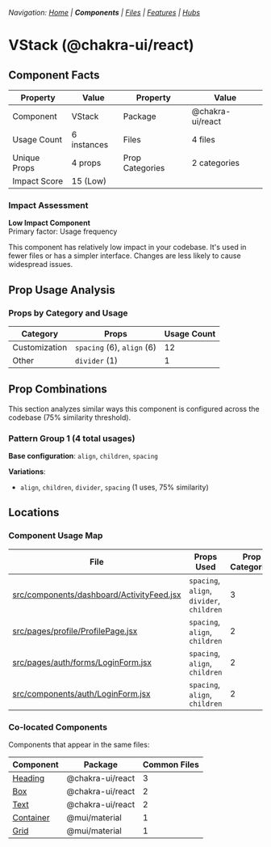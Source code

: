 
*Navigation: [Home](../../index.md) | **Components** | [Files](../../files.md) | [Features](../../features.md) | [Hubs](../../hubs.md)*



# VStack (@chakra-ui/react)

## Component Facts

| Property | Value | Property | Value |
|----------|-------|----------|-------|
| Component | VStack | Package | @chakra-ui/react |
| Usage Count | 6 instances | Files | 4 files |
| Unique Props | 4 props | Prop Categories | 2 categories |
| Impact Score | 15 (Low) | | |

### Impact Assessment

**Low Impact Component**  
Primary factor: Usage frequency

This component has relatively low impact in your codebase. It&#x27;s used in fewer files or has a simpler interface. Changes are less likely to cause widespread issues.

## Prop Usage Analysis

### Props by Category and Usage

| Category | Props | Usage Count |
|----------|-------|-------------|
| Customization | `spacing` (6), `align` (6) | 12 |
| Other | `divider` (1) | 1 |

## Prop Combinations

This section analyzes similar ways this component is configured across the codebase (75% similarity threshold).

### Pattern Group 1 (4 total usages)

**Base configuration**: `align`, `children`, `spacing`

**Variations**:
- `align`, `children`, `divider`, `spacing` (1 uses, 75% similarity)


## Locations

### Component Usage Map

| File | Props Used | Prop Categories |
|------|------------|----------------|
| [src/components/dashboard/ActivityFeed.jsx](https://github.com/star4beam/react-import-analyzer/blob/main/test-project/src/components/dashboard/ActivityFeed.jsx) | `spacing`, `align`, `divider`, `children` | 3 |
| [src/pages/profile/ProfilePage.jsx](https://github.com/star4beam/react-import-analyzer/blob/main/test-project/src/pages/profile/ProfilePage.jsx) | `spacing`, `align`, `children` | 2 |
| [src/pages/auth/forms/LoginForm.jsx](https://github.com/star4beam/react-import-analyzer/blob/main/test-project/src/pages/auth/forms/LoginForm.jsx) | `spacing`, `align`, `children` | 2 |
| [src/components/auth/LoginForm.jsx](https://github.com/star4beam/react-import-analyzer/blob/main/test-project/src/components/auth/LoginForm.jsx) | `spacing`, `align`, `children` | 2 |

### Co-located Components
Components that appear in the same files:

| Component | Package | Common Files |
|-----------|---------|--------------|
| [Heading](../@chakra-ui_react/Heading.md) | @chakra-ui/react | 3 |
| [Box](../@chakra-ui_react/Box.md) | @chakra-ui/react | 2 |
| [Text](../@chakra-ui_react/Text.md) | @chakra-ui/react | 2 |
| [Container](../@mui_material/Container.md) | @mui/material | 1 |
| [Grid](../@mui_material/Grid.md) | @mui/material | 1 |
